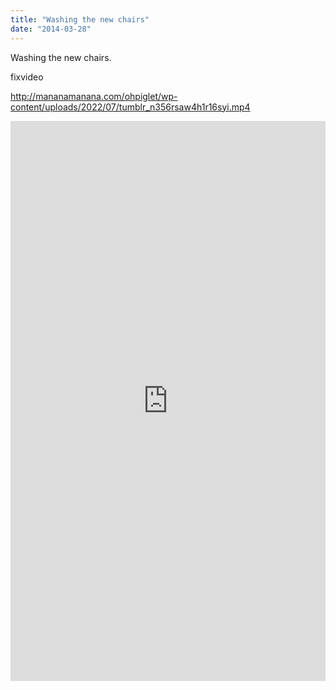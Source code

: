 ```yaml
---
title: "Washing the new chairs"
date: "2014-03-28"
---
```


Washing the new chairs.

fixvideo

http://mananamanana.com/ohpiglet/wp-content/uploads/2022/07/tumblr_n356rsaw4h1r16syi.mp4

<div style="padding:177.78% 0 0 0;position:relative;"><iframe src="https://player.vimeo.com/video/993964437?badge=0&amp;autopause=0&amp;player_id=0&amp;app_id=58479" frameborder="0" allow="autoplay; fullscreen; picture-in-picture; clipboard-write" style="position:absolute;top:0;left:0;width:100%;height:100%;" title="tumblr_n356rsaw4h1r16syi"></iframe></div><script src="https://player.vimeo.com/api/player.js"></script>
